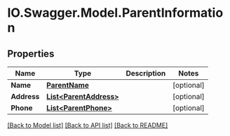 # IO.Swagger.Model.ParentInformation
## Properties

Name | Type | Description | Notes
------------ | ------------- | ------------- | -------------
**Name** | [**ParentName**](ParentName.md) |  | [optional] 
**Address** | [**List&lt;ParentAddress&gt;**](ParentAddress.md) |  | [optional] 
**Phone** | [**List&lt;ParentPhone&gt;**](ParentPhone.md) |  | [optional] 

[[Back to Model list]](../README.md#documentation-for-models) [[Back to API list]](../README.md#documentation-for-api-endpoints) [[Back to README]](../README.md)

